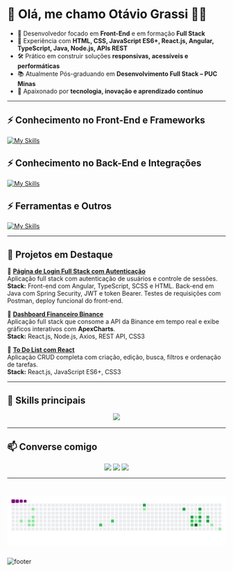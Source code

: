 # 👋 Olá, me chamo Otávio Grassi 👨‍💻  

- 🎯 Desenvolvedor focado em **Front-End** e em formação **Full Stack**  
- 🔧 Experiência com **HTML, CSS, JavaScript ES6+, React.js, Angular, TypeScript, Java, Node.js, APIs REST**  
- 🛠️ Prático em construir soluções **responsivas, acessíveis e performáticas**  
- 📚 Atualmente Pós-graduando em **Desenvolvimento Full Stack – PUC Minas**  
- 🚀 Apaixonado por **tecnologia, inovação e aprendizado contínuo**  

---

## ⚡ Conhecimento no Front-End e Frameworks  
[![My Skills](https://skillicons.dev/icons?i=html,css,js,react,angular,typescript,bootstrap,tailwind,figma&perline=5)](https://skillicons.dev)  

## ⚡ Conhecimento no Back-End e Integrações  
[![My Skills](https://skillicons.dev/icons?i=nodejs,java,express,firebase,python,c,git,github&perline=5)](https://skillicons.dev)  

## ⚡ Ferramentas e Outros  
[![My Skills](https://skillicons.dev/icons?i=wordpress,vscode,idea,linux&perline=5)](https://skillicons.dev)  

---

## 📌 Projetos em Destaque  

🔹 [**Página de Login Full Stack com Autenticação**]( https://github.com/OtavioGrassi/login-page-fullstack-frontend)  
Aplicação full stack com autenticação de usuários e controle de sessões.  
**Stack:** 
Front-end com Angular, TypeScript, SCSS e HTML.
Back-end em Java com Spring Security, JWT e token Bearer.
Testes de requisições com Postman, deploy funcional do front-end.  

🔹 [**Dashboard Financeiro Binance**](https://github.com/OtavioGrassi/Dashboard-Binance-Api-React)  
Aplicação full stack que consome a API da Binance em tempo real e exibe gráficos interativos com **ApexCharts**.  
**Stack:** React.js, Node.js, Axios, REST API, CSS3  

🔹 [**To Do List com React**](https://github.com/OtavioGrassi/To-Do-List-em-React-JS)  
Aplicação CRUD completa com criação, edição, busca, filtros e ordenação de tarefas.  
**Stack:** React.js, JavaScript ES6+, CSS3  

---

## 🚀 Skills principais  
<p align="center">
  <a href="https://skillicons.dev">
    <img src="https://skillicons.dev/icons?i=html,css,js,react,angular,typescript,java,nodejs,express,git,github,figma&theme=light&perline=9" />
  </a>
</p>  

---

## 📫 Converse comigo  
<p align="center">
  <a href="mailto:ramosgrassi@gmail.com"><img src="https://img.shields.io/badge/Gmail-D14836?style=for-the-badge&logo=gmail&logoColor=white" /></a>
  <a href="https://www.linkedin.com/in/otavio-grassi"><img src="https://img.shields.io/badge/LinkedIn-0A66C2?style=for-the-badge&logo=linkedin&logoColor=white" /></a>
  <a href="https://portfolio-otavio-grassi.netlify.app"><img src="https://img.shields.io/badge/Portfólio-000000?style=for-the-badge&logo=vercel&logoColor=white" /></a>
</p>  

---

# ![snake gif](https://github.com/OtavioGrassi/OtavioGrassi/blob/output/github-contribution-grid-snake.gif)

![footer](https://capsule-render.vercel.app/api?type=soft&text=Obrigado%20pela%20visita!&height=100&fontSize=30&section=footer&animation=blink&color=#384ca8)
